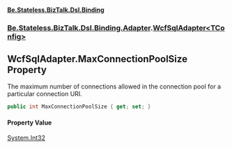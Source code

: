 #### [Be.Stateless.BizTalk.Dsl.Binding](README.md 'README')
### [Be.Stateless.BizTalk.Dsl.Binding.Adapter](Be.Stateless.BizTalk.Dsl.Binding.Adapter.md 'Be.Stateless.BizTalk.Dsl.Binding.Adapter').[WcfSqlAdapter&lt;TConfig&gt;](WcfSqlAdapter_TConfig_.md 'Be.Stateless.BizTalk.Dsl.Binding.Adapter.WcfSqlAdapter<TConfig>')

## WcfSqlAdapter<TConfig>.MaxConnectionPoolSize Property

The maximum number of connections allowed in the connection pool for a particular connection URI.

```csharp
public int MaxConnectionPoolSize { get; set; }
```

#### Property Value
[System.Int32](https://docs.microsoft.com/en-us/dotnet/api/System.Int32 'System.Int32')